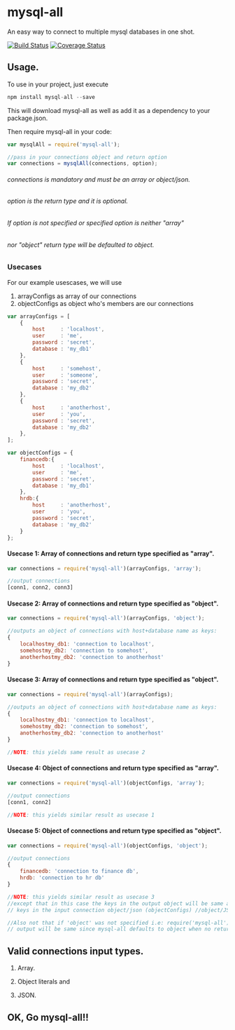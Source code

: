 # mysql-all

An easy way to connect to multiple mysql databases in one shot.

[![Build Status](https://travis-ci.org/leewaygroups/mysql-all.svg?branch=master)](https://travis-ci.org/leewaygroups/mysql-all)
[![Coverage Status](https://coveralls.io/repos/github/leewaygroups/mysql-all/badge.svg?branch=continuousIntegration)](https://coveralls.io/github/leewaygroups/mysql-all?branch=continuousIntegration)

## Usage.
To use in your project, just execute

```js
npm install mysql-all --save
```

This will download mysql-all as well as add it as a dependency to your package.json.

Then require mysql-all in your code:

```js
var mysqlAll = require('mysql-all');

//pass in your connections object and return option
var connections = mysqlAll(connections, option);
```

######  connections is mandatory and must be an array or object/json.
######  option is the return type and it is optional. 
######  If  option is not specified or specified option is neither "array" 
######  nor "object" return type will be defaulted to object.

### Usecases 
For our example usescases, we will use
1. arrayConfigs as array of our connections
2. objectConfigs as object who's members are our connections

```js
var arrayConfigs = [
    {
        host     : 'localhost',
        user     : 'me',
        password : 'secret',
        database : 'my_db1'
    },
    {
        host     : 'somehost',
        user     : 'someone',
        password : 'secret',
        database : 'my_db2'
    },
    {
        host     : 'anotherhost',
        user     : 'you',
        password : 'secret',
        database : 'my_db2'
    },
];

var objectConfigs = {
    financedb:{
        host     : 'localhost',
        user     : 'me',
        password : 'secret',
        database : 'my_db1'
    },
    hrdb:{
        host     : 'anotherhost',
        user     : 'you',
        password : 'secret',
        database : 'my_db2'
    }
};
```

#### Usecase 1: Array of connections and return type specified as "array".

 ```js
var connections = require('mysql-all')(arrayConfigs, 'array');

//output connections
[conn1, conn2, conn3]
```


#### Usecase 2: Array of connections and return type specified as "object".
```js
var connections = require('mysql-all')(arrayConfigs, 'object');

//outputs an object of connections with host+database name as keys:
{
    localhostmy_db1: 'connection to localhost',
    somehostmy_db2: 'connection to somehost',
    anotherhostmy_db2: 'connection to anotherhost'
}
```


#### Usecase 3: Array of connections and return type specified as "object".
```js
var connections = require('mysql-all')(arrayConfigs);

//outputs an object of connections with host+database name as keys:
{
    localhostmy_db1: 'connection to localhost',
    somehostmy_db2: 'connection to somehost',
    anotherhostmy_db2: 'connection to anotherhost'
}

//NOTE: this yields same result as usecase 2
```


#### Usecase 4: Object of connections and return type specified as "array".
```js
var connections = require('mysql-all')(objectConfigs, 'array');

//output connections
[conn1, conn2]

//NOTE: this yields similar result as usecase 1
```


#### Usecase 5: Object of connections and return type specified as "object".
```js
var connections = require('mysql-all')(objectConfigs, 'object');

//output connections
{
    financedb: 'connection to finance db',
    hrdb: 'connection to hr db'
}

//NOTE: this yields similar result as usecase 3
//except that in this case the keys in the output object will be same as the
// keys in the input connection object/json (objectConfigs) //object/JSON.

//Also not that if 'object' was not specified i.e: require('mysql-all')(objectConfigs);
// output will be same since mysql-all defaults to object when no return option is specified.
```

## Valid connections input types.

1. Array.

2. Object literals and 

3. JSON.


## OK, Go mysql-all!!